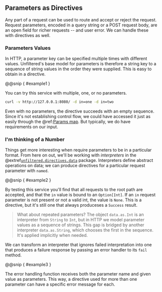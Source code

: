 Parameters as Directives
------------------------

Any part of a request can be used to route and accept or reject the
request. Request parameters, encoded in a query string or a POST
request body, are an open field for richer requests -- and user error.
We can handle these with directives as well.

### Parameters Values

In HTTP, a parameter key can be specified multiple times with
different values. Unfiltered's base model for parameters is therefore
a string key to a sequence of string values in the order they were
supplied. This is easy to obtain in a directive.

@@snip [ ](../../main/scala/07/b.scala) { #example1 }

You can try this service with multiple, one, or no parameters.

```sh
curl -v http://127.0.0.1:8080/ -d in=one -d in=two
```

Even with no parameters, the directive succeeds with an empty
sequence. Since it's not establishing control flow, we could have
accessed it just as easily through the @ref:[Params map][params]. But
typically, we do have requirements on our input.

[params]: ../06/b.md

### I'm thinking of a Number

Things get more interesting when require parameters to be in a
particular format. From here on out, we'll be working with
*interpreters* in the @extref[`unfiltered.directives.data`](unidoc:unfiltered/directives/data/index)
package. Interpreters define abstract operations on data; we can
produce directives for a particular request parameter with `named`.

@@snip [ ](../../main/scala/07/b.scala) { #example2 }

By testing this service you'll find that all requests to the root path
are accepted, and that the `in` value is bound to an `Option[Int]`. If
an `in` request parameter is not present or not a valid int, the value
is `None`. This is a directive, but it's still one that always
produceses a `Success` result.

> What about repeated parameters? The object `data.as.Int` is an
  interpreter from `String` to `Int`, but in HTTP we model parameter
  values as a sequence of strings. This gap is bridged by another
  interpreter `data.as.String`, which chooses the first in the
  sequence. It's applied implicitly when needed.

We can transform an interpreter that ignores failed interpretation
into one that produces a failure response by passing an error handler
to its `fail` method.

@@snip [ ](../../main/scala/07/b.scala) { #example3 }

The error handling function receives both the parameter name and given
value as parameters. This way, a directive used for more than one
parameter can have a specific error message for each.
